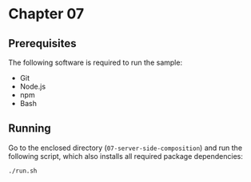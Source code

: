 # Chapter 07

## Prerequisites

The following software is required to run the sample:

- Git
- Node.js
- npm
- Bash

## Running

Go to the enclosed directory (`07-server-side-composition`) and run the following script, which also installs all required package dependencies:

```sh
./run.sh
```
